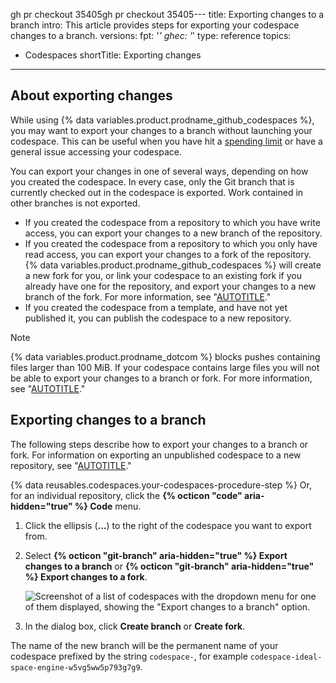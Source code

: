 gh pr checkout 35405gh pr checkout 35405---
title: Exporting changes to a branch
intro: This article provides steps for exporting your codespace changes to a branch.
versions:
  fpt: '*'
  ghec: '*'
type: reference
topics:
  - Codespaces
shortTitle: Exporting changes
---

## About exporting changes

While using {% data variables.product.prodname_github_codespaces %}, you may want to export your changes to a branch without launching your codespace. This can be useful when you have hit a [spending limit](/billing/managing-billing-for-your-products/managing-billing-for-github-codespaces/managing-the-spending-limit-for-github-codespaces) or have a general issue accessing your codespace.

You can export your changes in one of several ways, depending on how you created the codespace. In every case, only the Git branch that is currently checked out in the codespace is exported. Work contained in other branches is not exported.

* If you created the codespace from a repository to which you have write access, you can export your changes to a new branch of the repository.
* If you created the codespace from a repository to which you only have read access, you can export your changes to a fork of the repository. {% data variables.product.prodname_github_codespaces %} will create a new fork for you, or link your codespace to an existing fork if you already have one for the repository, and export your changes to a new branch of the fork. For more information, see "[AUTOTITLE](/codespaces/developing-in-a-codespace/using-source-control-in-your-codespace#about-automatic-forking)."
* If you created the codespace from a template, and have not yet published it, you can publish the codespace to a new repository.

> [!NOTE]
> {% data variables.product.prodname_dotcom %} blocks pushes containing files larger than 100 MiB. If your codespace contains large files you will not be able to export your changes to a branch or fork. For more information, see "[AUTOTITLE](/repositories/working-with-files/managing-large-files/about-large-files-on-github)."

## Exporting changes to a branch

The following steps describe how to export your changes to a branch or fork. For information on exporting an unpublished codespace to a new repository, see "[AUTOTITLE](/codespaces/developing-in-a-codespace/creating-a-codespace-from-a-template#publishing-from-githubcom)."

{% data reusables.codespaces.your-codespaces-procedure-step %} Or, for an individual repository, click the **{% octicon "code" aria-hidden="true" %} Code** menu.
1. Click the ellipsis (**...**) to the right of the codespace you want to export from.
1. Select **{% octicon "git-branch" aria-hidden="true" %} Export changes to a branch** or **{% octicon "git-branch" aria-hidden="true" %} Export changes to a fork**.

   ![Screenshot of a list of codespaces with the dropdown menu for one of them displayed, showing the "Export changes to a branch" option.](/assets/images/help/codespaces/export-changes-to-a-branch.png)

1. In the dialog box, click **Create branch** or **Create fork**.

The name of the new branch will be the permanent name of your codespace prefixed by the string `codespace-`, for example `codespace-ideal-space-engine-w5vg5ww5p793g7g9`.
